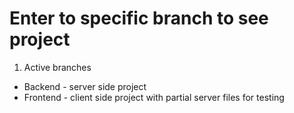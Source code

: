 # Enter to specific branch to see project 

1. Active branches  
  * Backend - server side project
  * Frontend - client side project with partial server files for testing
